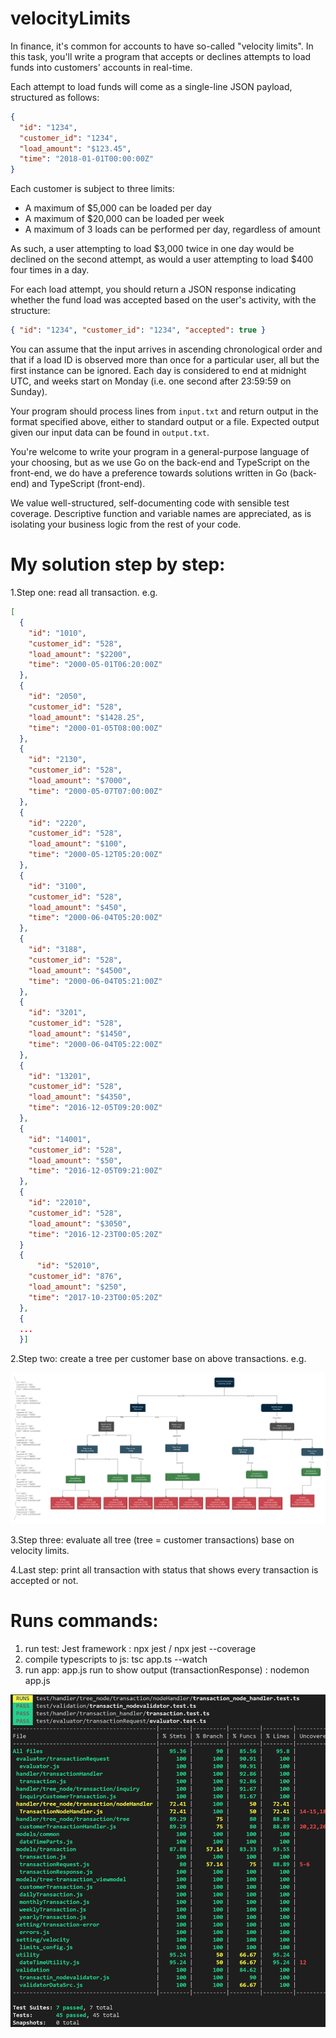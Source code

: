 # velocityLimits
 In finance, it's common for accounts to have so-called "velocity limits". In this task, you'll write a program that accepts or declines attempts to load funds into customers' accounts in real-time.

Each attempt to load funds will come as a single-line JSON payload, structured as follows:

```json
{
  "id": "1234",
  "customer_id": "1234",
  "load_amount": "$123.45",
  "time": "2018-01-01T00:00:00Z"
}
```

Each customer is subject to three limits:

- A maximum of $5,000 can be loaded per day
- A maximum of $20,000 can be loaded per week
- A maximum of 3 loads can be performed per day, regardless of amount

As such, a user attempting to load $3,000 twice in one day would be declined on the second attempt, as would a user attempting to load $400 four times in a day.

For each load attempt, you should return a JSON response indicating whether the fund load was accepted based on the user's activity, with the structure:

```json
{ "id": "1234", "customer_id": "1234", "accepted": true }
```

You can assume that the input arrives in ascending chronological order and that if a load ID is observed more than once for a particular user, all but the first instance can be ignored. Each day is considered to end at midnight UTC, and weeks start on Monday (i.e. one second after 23:59:59 on Sunday).

Your program should process lines from `input.txt` and return output in the format specified above, either to standard output or a file. Expected output given our input data can be found in `output.txt`.

You're welcome to write your program in a general-purpose language of your choosing, but as we use Go on the back-end and TypeScript on the front-end, we do have a preference towards solutions written in Go (back-end) and TypeScript (front-end).

We value well-structured, self-documenting code with sensible test coverage. Descriptive function and variable names are appreciated, as is isolating your business logic from the rest of your code.

# My solution step by step:
1.Step one: read all transaction. e.g.
```json
[
  {
    "id": "1010",
    "customer_id": "528",
    "load_amount": "$2200",
    "time": "2000-05-01T06:20:00Z"
  },
  {
    "id": "2050",
    "customer_id": "528",
    "load_amount": "$1428.25",
    "time": "2000-01-05T08:00:00Z"
  },
  {
    "id": "2130",
    "customer_id": "528",
    "load_amount": "$7000",
    "time": "2000-05-07T07:00:00Z"
  },
  {
    "id": "2220",
    "customer_id": "528",
    "load_amount": "$100",
    "time": "2000-05-12T05:20:00Z"
  },
  {
    "id": "3100",
    "customer_id": "528",
    "load_amount": "$450",
    "time": "2000-06-04T05:20:00Z"
  },
  {
    "id": "3188",
    "customer_id": "528",
    "load_amount": "$4500",
    "time": "2000-06-04T05:21:00Z"
  },
  {
    "id": "3201",
    "customer_id": "528",
    "load_amount": "$1450",
    "time": "2000-06-04T05:22:00Z"
  },
  {
    "id": "13201",
    "customer_id": "528",
    "load_amount": "$4350",
    "time": "2016-12-05T09:20:00Z"
  },
  {
    "id": "14001",
    "customer_id": "528",
    "load_amount": "$50",
    "time": "2016-12-05T09:21:00Z"
  },
  {
    "id": "22010",
    "customer_id": "528",
    "load_amount": "$3050",
    "time": "2016-12-23T00:05:20Z"
  }
  {
      "id": "52010",
    "customer_id": "876",
    "load_amount": "$250",
    "time": "2017-10-23T00:05:20Z"
  },
  {
  ...
  }]
```
2.Step two: create a tree per customer base on above transactions. e.g.

![plot](./asset/tree.png)

3.Step three: evaluate all tree (tree = customer transactions) base on velocity limits.

4.Last step: print all transaction with status that shows every transaction is accepted or not.

# Runs commands:

1. run test: Jest framework : npx jest  / npx jest --coverage
2. compile typescripts to js: tsc app.ts --watch
3. run app: app.js run to show output (transactionResponse) : nodemon app.js

![plot](./asset/testcoverage.png)

